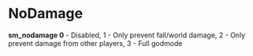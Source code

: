 # NoDamage
**sm_nodamage 0** - Disabled, 1 - Only prevent fall/world damage, 2 - Only prevent damage from other players, 3 - Full godmode